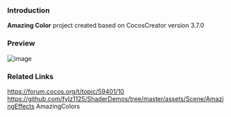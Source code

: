 ### Introduction
**Amazing Color** project created based on CocosCreator version 3.7.0

### Preview
![image](../../../gif/202207/2022070301.gif)

### Related Links
https://forum.cocos.org/t/topic/59401/10        
https://github.com/fylz1125/ShaderDemos/tree/master/assets/Scene/AmazingEffects AmazingColors